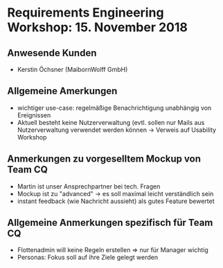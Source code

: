 # Requirements Engineering Workshop: 15. November 2018

## Anwesende Kunden

* Kerstin Öchsner (MaibornWolff GmbH)

## Allgemeine Amerkungen

* wichtiger use-case: regelmäßige Benachrichtigung unabhängig von Ereignissen
* Aktuell besteht keine Nutzerverwaltung (evtl. sollen nur Mails aus Nutzerverwaltung verwendet werden können -> Verweis auf Usability Workshop

## Anmerkungen zu vorgeselltem Mockup von Team CQ

* Martin ist unser Ansprechpartner bei tech. Fragen
* Mockup ist zu "advanced" -> es soll maximal leicht verständlich sein
* instant feedback (wie Nachricht aussieht) als gutes Feature bewertet

## Allgemeine Anmerkungen spezifisch für Team CQ

* Flottenadmin will keine Regeln erstellen => nur für Manager wichtig
* Personas: Fokus soll auf ihre Ziele gelegt werden
